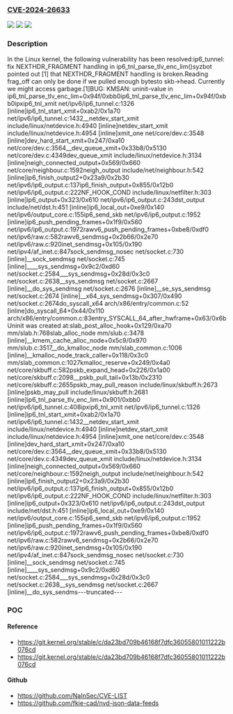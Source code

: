 ### [CVE-2024-26633](https://cve.mitre.org/cgi-bin/cvename.cgi?name=CVE-2024-26633)
![](https://img.shields.io/static/v1?label=Product&message=Linux&color=blue)
![](https://img.shields.io/static/v1?label=Version&message=fbfa743a9d2a%3C%20135414f300c5%20&color=brighgreen)
![](https://img.shields.io/static/v1?label=Vulnerability&message=n%2Fa&color=brighgreen)

### Description

In the Linux kernel, the following vulnerability has been resolved:ip6_tunnel: fix NEXTHDR_FRAGMENT handling in ip6_tnl_parse_tlv_enc_lim()syzbot pointed out [1] that NEXTHDR_FRAGMENT handling is broken.Reading frag_off can only be done if we pulled enough bytesto skb->head. Currently we might access garbage.[1]BUG: KMSAN: uninit-value in ip6_tnl_parse_tlv_enc_lim+0x94f/0xbb0ip6_tnl_parse_tlv_enc_lim+0x94f/0xbb0ipxip6_tnl_xmit net/ipv6/ip6_tunnel.c:1326 [inline]ip6_tnl_start_xmit+0xab2/0x1a70 net/ipv6/ip6_tunnel.c:1432__netdev_start_xmit include/linux/netdevice.h:4940 [inline]netdev_start_xmit include/linux/netdevice.h:4954 [inline]xmit_one net/core/dev.c:3548 [inline]dev_hard_start_xmit+0x247/0xa10 net/core/dev.c:3564__dev_queue_xmit+0x33b8/0x5130 net/core/dev.c:4349dev_queue_xmit include/linux/netdevice.h:3134 [inline]neigh_connected_output+0x569/0x660 net/core/neighbour.c:1592neigh_output include/net/neighbour.h:542 [inline]ip6_finish_output2+0x23a9/0x2b30 net/ipv6/ip6_output.c:137ip6_finish_output+0x855/0x12b0 net/ipv6/ip6_output.c:222NF_HOOK_COND include/linux/netfilter.h:303 [inline]ip6_output+0x323/0x610 net/ipv6/ip6_output.c:243dst_output include/net/dst.h:451 [inline]ip6_local_out+0xe9/0x140 net/ipv6/output_core.c:155ip6_send_skb net/ipv6/ip6_output.c:1952 [inline]ip6_push_pending_frames+0x1f9/0x560 net/ipv6/ip6_output.c:1972rawv6_push_pending_frames+0xbe8/0xdf0 net/ipv6/raw.c:582rawv6_sendmsg+0x2b66/0x2e70 net/ipv6/raw.c:920inet_sendmsg+0x105/0x190 net/ipv4/af_inet.c:847sock_sendmsg_nosec net/socket.c:730 [inline]__sock_sendmsg net/socket.c:745 [inline]____sys_sendmsg+0x9c2/0xd60 net/socket.c:2584___sys_sendmsg+0x28d/0x3c0 net/socket.c:2638__sys_sendmsg net/socket.c:2667 [inline]__do_sys_sendmsg net/socket.c:2676 [inline]__se_sys_sendmsg net/socket.c:2674 [inline]__x64_sys_sendmsg+0x307/0x490 net/socket.c:2674do_syscall_x64 arch/x86/entry/common.c:52 [inline]do_syscall_64+0x44/0x110 arch/x86/entry/common.c:83entry_SYSCALL_64_after_hwframe+0x63/0x6bUninit was created at:slab_post_alloc_hook+0x129/0xa70 mm/slab.h:768slab_alloc_node mm/slub.c:3478 [inline]__kmem_cache_alloc_node+0x5c9/0x970 mm/slub.c:3517__do_kmalloc_node mm/slab_common.c:1006 [inline]__kmalloc_node_track_caller+0x118/0x3c0 mm/slab_common.c:1027kmalloc_reserve+0x249/0x4a0 net/core/skbuff.c:582pskb_expand_head+0x226/0x1a00 net/core/skbuff.c:2098__pskb_pull_tail+0x13b/0x2310 net/core/skbuff.c:2655pskb_may_pull_reason include/linux/skbuff.h:2673 [inline]pskb_may_pull include/linux/skbuff.h:2681 [inline]ip6_tnl_parse_tlv_enc_lim+0x901/0xbb0 net/ipv6/ip6_tunnel.c:408ipxip6_tnl_xmit net/ipv6/ip6_tunnel.c:1326 [inline]ip6_tnl_start_xmit+0xab2/0x1a70 net/ipv6/ip6_tunnel.c:1432__netdev_start_xmit include/linux/netdevice.h:4940 [inline]netdev_start_xmit include/linux/netdevice.h:4954 [inline]xmit_one net/core/dev.c:3548 [inline]dev_hard_start_xmit+0x247/0xa10 net/core/dev.c:3564__dev_queue_xmit+0x33b8/0x5130 net/core/dev.c:4349dev_queue_xmit include/linux/netdevice.h:3134 [inline]neigh_connected_output+0x569/0x660 net/core/neighbour.c:1592neigh_output include/net/neighbour.h:542 [inline]ip6_finish_output2+0x23a9/0x2b30 net/ipv6/ip6_output.c:137ip6_finish_output+0x855/0x12b0 net/ipv6/ip6_output.c:222NF_HOOK_COND include/linux/netfilter.h:303 [inline]ip6_output+0x323/0x610 net/ipv6/ip6_output.c:243dst_output include/net/dst.h:451 [inline]ip6_local_out+0xe9/0x140 net/ipv6/output_core.c:155ip6_send_skb net/ipv6/ip6_output.c:1952 [inline]ip6_push_pending_frames+0x1f9/0x560 net/ipv6/ip6_output.c:1972rawv6_push_pending_frames+0xbe8/0xdf0 net/ipv6/raw.c:582rawv6_sendmsg+0x2b66/0x2e70 net/ipv6/raw.c:920inet_sendmsg+0x105/0x190 net/ipv4/af_inet.c:847sock_sendmsg_nosec net/socket.c:730 [inline]__sock_sendmsg net/socket.c:745 [inline]____sys_sendmsg+0x9c2/0xd60 net/socket.c:2584___sys_sendmsg+0x28d/0x3c0 net/socket.c:2638__sys_sendmsg net/socket.c:2667 [inline]__do_sys_sendms---truncated---

### POC

#### Reference
- https://git.kernel.org/stable/c/da23bd709b46168f7dfc36055801011222b076cd
- https://git.kernel.org/stable/c/da23bd709b46168f7dfc36055801011222b076cd

#### Github
- https://github.com/NaInSec/CVE-LIST
- https://github.com/fkie-cad/nvd-json-data-feeds

